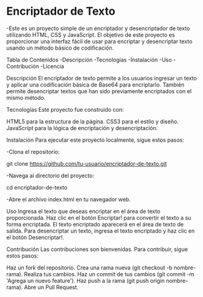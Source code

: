 <h1>Encriptador de Texto</h1>

-Este es un proyecto simple de un encriptador y desencriptador de texto utilizando HTML, CSS y JavaScript. El objetivo de este proyecto es proporcionar una interfaz fácil de usar para encriptar y desencriptar texto usando un método básico de codificación.

Tabla de Contenidos
-Descripción
-Tecnologías
-Instalación
-Uso
-Contribución
-Licencia


Descripción
El encriptador de texto permite a los usuarios ingresar un texto y aplicar una codificación básica de Base64 para encriptarlo. También permite desencriptar textos que han sido previamente encriptados con el mismo método.

Tecnologías
Este proyecto fue construido con:

HTML5 para la estructura de la página.
CSS3 para el estilo y diseño.
JavaScript para la lógica de encriptación y desencriptación.

Instalación
Para ejecutar este proyecto localmente, sigue estos pasos:

-Clona el repositorio:

git clone https://github.com/tu-usuario/encriptador-de-texto.git

-Navega al directorio del proyecto:

cd encriptador-de-texto

-Abre el archivo index.html en tu navegador web.

Uso
Ingresa el texto que deseas encriptar en el área de texto proporcionada.
Haz clic en el botón Encriptar! para convertir el texto a su forma encriptada.
El texto encriptado aparecerá en el área de texto de salida.
Para desencriptar un texto, ingresa el texto encriptado y haz clic en el botón Desencriptar!.

Contribución
Las contribuciones son bienvenidas. Para contribuir, sigue estos pasos:

Haz un fork del repositorio.
Crea una rama nueva (git checkout -b nombre-rama).
Realiza tus cambios.
Haz un commit de tus cambios (git commit -m 'Agrega un nuevo feature').
Haz push a la rama (git push origin nombre-rama).
Abre un Pull Request.
